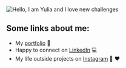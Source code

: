 ![Hello, I am Yulia and I love new challenges](https://github.com/LiaTsernant/LiaTsernant/raw/master/assets/readme.gif)


## Some links about me: 
- My <a href="https://yuliatsernant.com">portfolio</a> 💼
- Happy to connect on <a href="https://www.linkedin.com/in/yuliatsernant/"> LinkedIn</a> 💻
- My life outside projects on <a href="https://www.instagram.com/yulia_viola/">Instagram</a> 🌄 ❤️
